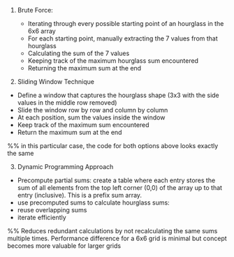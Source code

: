 1. Brute Force:
   - Iterating through every possible starting point of an hourglass in the 6x6 array
   - For each starting point, manually extracting the 7 values from that hourglass
   - Calculating the sum of the 7 values
   - Keeping track of the maximum hourglass sum encountered
   - Returning the maximum sum at the end

2. Sliding Window Technique
  - Define a window that captures the hourglass shape (3x3 with the side values in the middle row removed)
  - Slide the window row by row and column by column
  - At each position, sum the values inside the window
  - Keep track of the maximum sum encountered
  - Return the maximum sum at the end
  
  %% in this particular case, the code for both options above looks exactly the same

3. Dynamic Programming Approach
  - Precompute partial sums: create a table where each entry stores the sum of all elements from the top
  left corner (0,0) of the array up to that entry (inclusive). This is a prefix sum array.
  - use precomputed sums to calculate hourglass sums: 
  - reuse overlapping sums
  - iterate efficiently

  %% Reduces redundant calculations by not recalculating the same sums multiple times. Performance difference
  for a 6x6 grid is minimal but concept becomes more valuable for larger grids